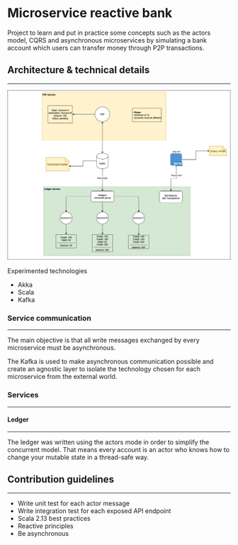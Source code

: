 # Microservice reactive bank

Project to learn and put in practice some concepts such as the actors model, CQRS and asynchronous microservices by simulating a bank account which users can transfer money through P2P transactions.

## Architecture & technical details
* * *

![Project Architecture](docs/architecture.png)

Experimented technologies

- Akka
- Scala
- Kafka


### Service communication
* * *
The main objective is that all write messages exchanged by every microservice must be asynchronous. 

The Kafka is used to make asynchronous communication possible and create an agnostic layer to isolate the technology chosen for each microservice from the external world.

### Services
* * * 

#### Ledger
* * *

The ledger was written using the actors mode in order to simplify the concurrent model. That means every account is an actor who knows how to
change your mutable state in a thread-safe way.


## Contribution guidelines
* * *

* Write unit test for each actor message
* Write integration test for each exposed API endpoint
* Scala 2.13 best practices  
* Reactive principles
* Be asynchronous
